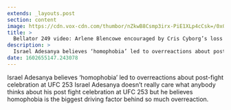```yaml
--- 
extends: _layouts.post 
section: content 
image: https://cdn.vox-cdn.com/thumbor/nZkwB8Csmp3irx-PiE1XLp4cCsk=/0x0:1920x1005/fit-in/1200x630/cdn.vox-cdn.com/uploads/chorus_asset/file/13179607/105_Arlene_Blencowe.jpg 
title: > 
  Bellator 249 video: Arlene Blencowe encouraged by Cris Cyborg’s loss to Amanda Nunes: ‘She’s human’ 
description: > 
  Israel Adesanya believes ‘homophobia’ led to overreactions about post-fight celebration at UFC 253 Israel Adesanya doesn’t really care what anybody thinks about his post fight celebration at UFC 253 but he believes homophobia is the biggest driving factor behind so much overreaction. 
date: 1602655147.243078 
--- 
```

Israel Adesanya believes ‘homophobia’ led to overreactions about post-fight celebration at UFC 253 Israel Adesanya doesn’t really care what anybody thinks about his post fight celebration at UFC 253 but he believes homophobia is the biggest driving factor behind so much overreaction.